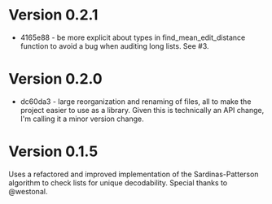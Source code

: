 # Version 0.2.1

* 4165e88 - be more explicit about types in find_mean_edit_distance function to avoid a bug when auditing long lists. See #3.

# Version 0.2.0

* dc60da3 - large reorganization and renaming of files, all to make the project easier to use as a library. Given this is technically an API change, I'm calling it a minor version change.

# Version 0.1.5

Uses a refactored and improved implementation of the Sardinas-Patterson algorithm to check lists for unique decodability. Special thanks to @westonal.

